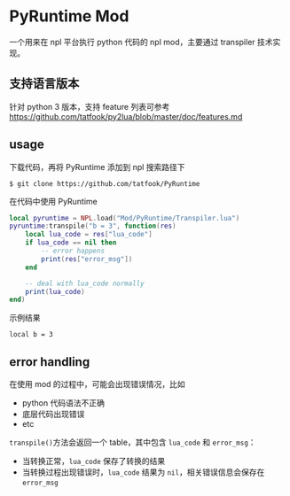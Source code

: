 # PyRuntime Mod

一个用来在 npl 平台执行 python 代码的 npl mod，主要通过 transpiler 技术实现。

## 支持语言版本

针对 python 3 版本，支持 feature 列表可参考 https://github.com/tatfook/py2lua/blob/master/doc/features.md

## usage

下载代码，再将 PyRuntime 添加到 npl 搜索路径下

```
$ git clone https://github.com/tatfook/PyRuntime
```

在代码中使用 PyRuntime

```lua
local pyruntime = NPL.load("Mod/PyRuntime/Transpiler.lua")
pyruntime:transpile("b = 3", function(res)
    local lua_code = res["lua_code"]
    if lua_code == nil then
        -- error happens
        print(res["error_msg"])
    end

    -- deal with lua_code normally
    print(lua_code)
end)
```

示例结果

```
local b = 3
```

## error handling

在使用 mod 的过程中，可能会出现错误情况，比如
- python 代码语法不正确
- 底层代码出现错误
- etc

`transpile()`方法会返回一个 table，其中包含 `lua_code` 和 `error_msg`：
- 当转换正常，`lua_code` 保存了转换的结果
- 当转换过程出现错误时，`lua_code` 结果为 `nil`，相关错误信息会保存在 `error_msg`



